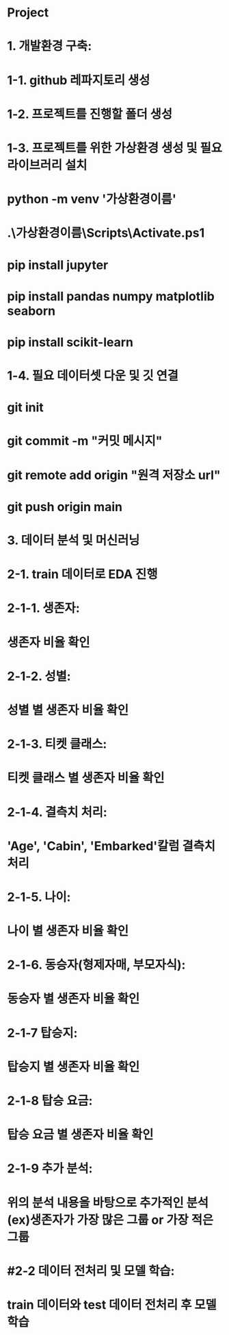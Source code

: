 # Project
# 1. 개발환경 구축:
# 1-1. github 레파지토리 생성
# 1-2. 프로젝트를 진행할 폴더 생성
# 1-3. 프로젝트를 위한 가상환경 생성 및 필요 라이브러리 설치
#   python -m venv '가상환경이름'
#   .\가상환경이름\Scripts\Activate.ps1
#   pip install jupyter
#   pip install pandas numpy matplotlib seaborn
#   pip install scikit-learn
# 1-4. 필요 데이터셋 다운 및 깃 연결
#   git init
#   git commit -m "커밋 메시지"
#   git remote add origin "원격 저장소 url"
#   git push origin main
# 3. 데이터 분석 및 머신러닝
# 2-1. train 데이터로 EDA 진행
# 2-1-1. 생존자:
#   생존자 비율 확인
# 2-1-2. 성별:
#    성별 별 생존자 비율 확인
# 2-1-3. 티켓 클래스:
#    티켓 클래스 별 생존자 비율 확인
# 2-1-4. 결측치 처리:
#    'Age', 'Cabin', 'Embarked'칼럼 결측치 처리
# 2-1-5. 나이:
#    나이 별 생존자 비율 확인
# 2-1-6. 동승자(형제자매, 부모자식):
#    동승자 별 생존자 비율 확인
# 2-1-7 탑승지:
#    탑승지 별 생존자 비율 확인
# 2-1-8 탑승 요금:
#    탑승 요금 별 생존자 비율 확인
# 2-1-9 추가 분석:
#    위의 분석 내용을 바탕으로 추가적인 분석 (ex)생존자가 가장 많은 그룹 or 가장 적은 그룹
# #2-2 데이터 전처리 및 모델 학습:
#    train 데이터와 test 데이터 전처리 후 모델 학습